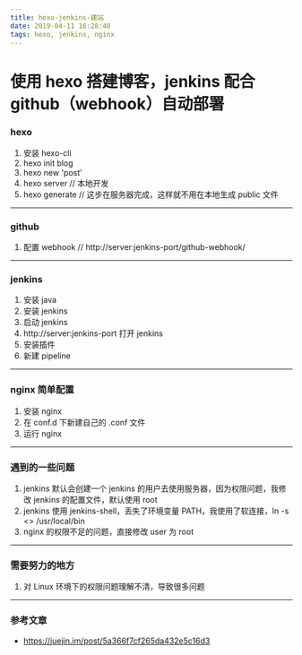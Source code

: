 ```yaml
---
title: hexo-jenkins-建站
date: 2019-04-11 16:28:40
tags: hexo, jenkins, nginx
---
```


# 使用 hexo 搭建博客，jenkins 配合 github（webhook）自动部署

### hexo

1. 安装 hexo-cli
2. hexo init blog
3. hexo new 'post'
4. hexo server // 本地开发
5. hexo generate // 这步在服务器完成，这样就不用在本地生成 public 文件

---

### github

1. 配置 webhook // http://server:jenkins-port/github-webhook/

---

### jenkins

1. 安装 java
2. 安装 jenkins
3. 启动 jenkins
4. http://server:jenkins-port 打开 jenkins
5. 安装插件
6. 新建 pipeline

---

### nginx 简单配置

1. 安装 nginx
2. 在 conf.d 下新建自己的 .conf 文件
3. 运行 nginx

---

### 遇到的一些问题

1. jenkins 默认会创建一个 jenkins 的用户去使用服务器，因为权限问题，我修改 jenkins 的配置文件，默认使用 root
2. jenkins 使用 jenkins-shell，丢失了环境变量 PATH，我使用了软连接，ln -s <> /usr/local/bin
3. nginx 的权限不足的问题，直接修改 user 为 root

---

### 需要努力的地方

1. 对 Linux 环境下的权限问题理解不清，导致很多问题

---

### 参考文章

- https://juejin.im/post/5a366f7cf265da432e5c16d3